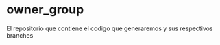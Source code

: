 owner_group
===========

El repositorio que contiene el codigo que generaremos y sus respectivos branches
